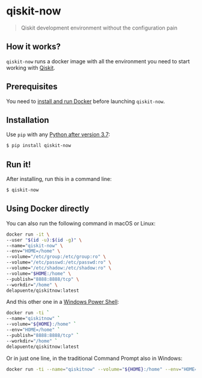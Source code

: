 # qiskit-now

> Qiskit development environment without the configuration pain

## How it works?

`qiskit-now` runs a docker image with all the environment you need to start working with [Qiskit](https://github.com/Qiskit/qiskit/).

## Prerequisites

You need to [install and run Docker](https://docs.docker.com/get-docker/) before launching `qiskit-now`.

## Installation

Use `pip` with any [Python after version 3.7](https://www.python.org/downloads/):

```sh
$ pip install qiskit-now
```

## Run it!

After installing, run this in a command line:

```sh
$ qiskit-now
```

## Using Docker directly

You can also run the following command in macOS or Linux:

```sh
docker run -it \
--user "$(id -u):$(id -g)" \
--name="qiskit-now" \
--env="HOME=/home" \
--volume="/etc/group:/etc/group:ro" \
--volume="/etc/passwd:/etc/passwd:ro" \
--volume="/etc/shadow:/etc/shadow:ro" \
--volume="$HOME:/home" \
--publish="8888:8888/tcp" \
--workdir="/home" \
delapuente/qiskitnow:latest
```

And this other one in a [Windows Power Shell](https://docs.microsoft.com/en-us/powershell/scripting/windows-powershell/starting-windows-powershell?view=powershell-7.1):

```sh
docker run -ti `
--name="qiskitnow" `
--volume="${HOME}:/home" `
--env="HOME=/home" `
--publish="8888:8888/tcp" `
--workdir="/home" `
delapuente/qiskitnow:latest
```

Or in just one line, in the traditional Command Prompt also in Windows:

```sh
docker run -ti --name="qiskitnow" --volume="${HOME}:/home" --env="HOME=/home" --publish="8888:8888/tcp" --workdir="/home" delapuente/qiskitnow:latest
```